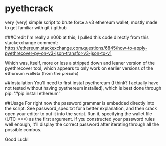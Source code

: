 # pyethcrack
very (very) simple script to brute force a v3 ethereum wallet, mostly made to get familiar with git / github

###Credit
I'm really a n00b at this; I pulled this code directly from this stackexchange comment:
https://ethereum.stackexchange.com/questions/6845/how-to-apply-pyethrecover-py-on-v3-json-transfor-v3-json-to-v1

Which was, itself, more or less a stripped down and leaner version of the pyethrecover tool, which appears to only work on earlier versions of the ethereum wallets (from the presale)

##Installation
You'll need to first install pyethereum (I think? I actually have not tested without having pyethereum installed), which is best done through pip:
'#pip install ethereum'


##Usage
For right now the password grammar is embedded directly into the script. See password_spec.txt for a better explanation, and then crack open your editor to put it into the script. Run it, specifying the wallet file (UTC-\*\*\*) as the first argument. If you constructed your password rules well enough, it'll display the correct password after iterating through all the possible combos.

Good Luck!
